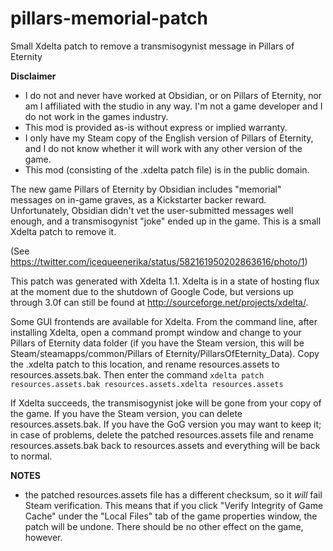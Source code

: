 # pillars-memorial-patch
Small Xdelta patch to remove a transmisogynist message in Pillars of Eternity

**Disclaimer**

* I do not and never have worked at Obsidian, or on Pillars of Eternity, nor am I affiliated with the studio in any way. I'm not a game developer and I do not work in the games industry.
* This mod is provided as-is without express or implied warranty.
* I only have my Steam copy of the English version of Pillars of Eternity, and I do not know whether it will work with any other version of the game.
* This mod (consisting of the .xdelta patch file) is in the public domain.

The new game Pillars of Eternity by Obsidian includes "memorial" messages on in-game graves, as a Kickstarter backer reward. Unfortunately, Obsidian didn't vet the user-submitted messages well enough, and a transmisogynist "joke" ended up in the game. This is a small Xdelta patch to remove it.

(See https://twitter.com/icequeenerika/status/582161950202863616/photo/1)

This patch was generated with Xdelta 1.1. Xdelta is in a state of hosting flux at the moment due to the shutdown of Google Code, but versions up through 3.0f can still be found at http://sourceforge.net/projects/xdelta/.

Some GUI frontends are available for Xdelta. From the command line, after installing Xdelta, open a command prompt window and change to your Pillars of Eternity data folder (if you have the Steam version, this will be Steam/steamapps/common/Pillars of Eternity/PillarsOfEternity_Data). Copy the .xdelta patch to this location, and rename resources.assets to resources.assets.bak. Then enter the command
`xdelta patch resources.assets.bak resources.assets.xdelta resources.assets`

If Xdelta succeeds, the transmisogynist joke will be gone from your copy of the game. If you have the Steam version, you can delete resources.assets.bak. If you have the GoG version you may want to keep it; in case of problems, delete the patched resources.assets file and rename resources.assets.bak back to resources.assets and everything will be back to normal.

**NOTES**
* the patched resources.assets file has a different checksum, so it *will* fail Steam verification. This means that if you click "Verify Integrity of Game Cache" under the "Local Files" tab of the game properties window, the patch will be undone. There should be no other effect on the game, however.
